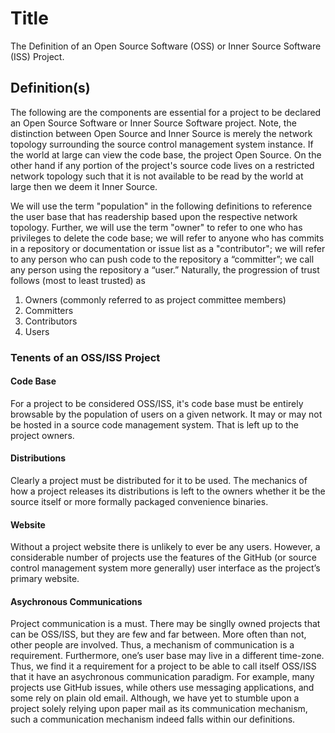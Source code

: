 # Title

The Definition of an Open Source Software (OSS) or Inner Source Software (ISS) Project.

## Definition(s)

The following are the components are essential for a project to be declared an Open Source Software
or Inner Source Software project. Note, the distinction between Open Source and Inner Source is merely
the network topology surrounding the source control management system instance. If the world at large
can view the code base, the project Open Source. On the other hand if any portion of the project's source 
code lives on a restricted network topology such that it is not available to be read by the world at 
large then we deem it Inner Source. 

We will use the term "population" in the following definitions 
to reference the user base that has readership based upon the respective network topology. Further, we
will use the term "owner" to refer to one who has privileges to delete the code base; we will refer to anyone
who has commits in a repository or documentation or issue list as a "contributor"; we will refer to any person who can 
push code to the repository a “committer”; we call any person using the repository a “user.” Naturally, the progression 
of trust follows (most to least trusted) as

1. Owners (commonly referred to as project committee members)
2. Committers
3. Contributors
4. Users

### Tenents of an OSS/ISS Project

#### Code Base
For a project to be considered OSS/ISS, it's code base must be entirely browsable by the population
of users on a given network. It may or may not be hosted in a source code management system. That
is left up to the project owners.

#### Distributions
Clearly a project must be distributed for it to be used. The mechanics of how a project releases its 
distributions is left to the owners whether it be the source itself or more formally packaged convenience binaries.

#### Website
Without a project website there is unlikely to ever be any users. However, a considerable number of projects use 
the features of the GitHub (or source control management system more generally) user interface as the project’s 
primary website.

#### Asychronous Communications
Project communication is a must. There may be singlly owned projects that can be OSS/ISS, but they are few and far 
between. More often than not, other people are involved. Thus, a mechanism of communication is a requirement. 
Furthermore, one’s user base may live in a different time-zone. Thus, we find it a requirement for a project to be 
able to call itself OSS/ISS that it have an asychronous communication paradigm. For example, many projects use GitHub 
issues, while others use messaging applications, and some rely on plain old email. Although, we have yet to stumble 
upon a project solely relying upon paper mail as its communication mechanism, such a communication mechanism indeed 
falls within our definitions. 